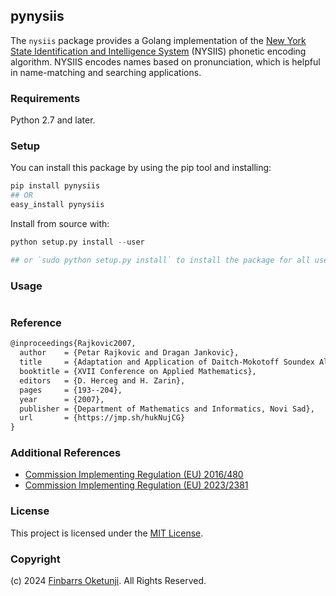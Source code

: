 ## pynysiis

The `nysiis` package provides a Golang implementation of the [New York State Identification and Intelligence System](https://en.wikipedia.org/wiki/New_York_State_Identification_and_Intelligence_System) (NYSIIS) phonetic encoding algorithm. NYSIIS encodes names based on pronunciation, which is helpful in name-matching and searching applications.

### Requirements

Python 2.7 and later.

### Setup

You can install this package by using the pip tool and installing:

```python
pip install pynysiis
## OR
easy_install pynysiis
```

Install from source with:

```python
python setup.py install --user

## or `sudo python setup.py install` to install the package for all users
```

### Usage

```python

```

### Reference

```tex
@inproceedings{Rajkovic2007,
  author    = {Petar Rajkovic and Dragan Jankovic},
  title     = {Adaptation and Application of Daitch-Mokotoff Soundex Algorithm on Serbian Names},
  booktitle = {XVII Conference on Applied Mathematics},
  editors   = {D. Herceg and H. Zarin},
  pages     = {193--204},
  year      = {2007},
  publisher = {Department of Mathematics and Informatics, Novi Sad},
  url       = {https://jmp.sh/hukNujCG}
}
```

### Additional References

+ [Commission Implementing Regulation (EU) 2016/480](https://www.legislation.gov.uk/eur/2016/480/contents)
+ [Commission Implementing Regulation (EU) 2023/2381](https://eur-lex.europa.eu/eli/reg_impl/2023/2381/oj)

### License

This project is licensed under the [MIT License](./LICENSE).

### Copyright

(c) 2024 [Finbarrs Oketunji](https://finbarrs.eu/). All Rights Reserved.